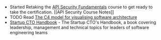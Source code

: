 - Started Retaking the [API Security Fundamentals](https://university.apisec.ai/products/api-security-fundamentals) course to get ready to take the certification. [[API Security Course Notes]]
- TODO Read [The C4 model for visualising software architecture](https://c4model.com/)
- [Startup CTO Handbook](https://github.com/ZachGoldberg/Startup-CTO-Handbook) - The Startup CTO's Handbook, a book covering leadership, management and technical topics for leaders of software engineering teams